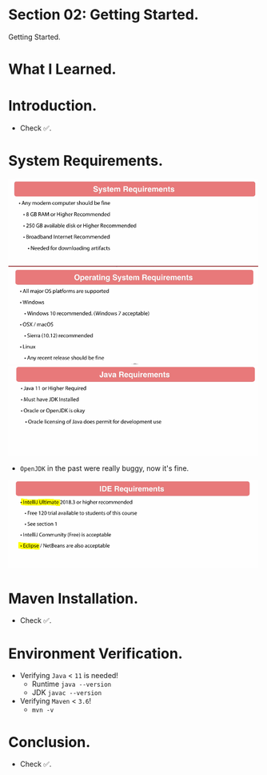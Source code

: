 # Section 02: Getting Started.

Getting Started.

# What I Learned.

# Introduction.

- Check ✅.

# System Requirements.

<img src="systemReq.PNG"  alt="alt text" width="500"/>

<img src="osReq.PNG"  alt="alt text" width="500"/>

<img src="javaReq.PNG"  alt="alt text" width="500"/>

- `OpenJDK` in the past were really buggy, now it's fine.

<img src="IDErequirement.PNG"  alt="alt text" width="500"/>

# Maven Installation.

- Check ✅.

# Environment Verification.

- Verifying `Java` < `11` is needed!
    - Runtime `java --version`
    - JDK `javac --version`
- Verifying `Maven` < `3.6`!
    - `mvn -v`

# Conclusion.

- Check ✅.
